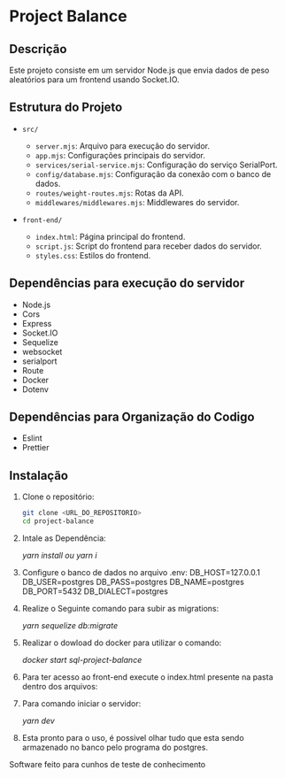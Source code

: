 # Project Balance

## Descrição

Este projeto consiste em um servidor Node.js que envia dados de peso aleatórios para um frontend usando Socket.IO.

## Estrutura do Projeto

- `src/`
  - `server.mjs`: Arquivo para execução do servidor.
  - `app.mjs`: Configurações principais do servidor.
  - `services/serial-service.mjs`: Configuração do serviço SerialPort.
  - `config/database.mjs`: Configuração da conexão com o banco de dados.
  - `routes/weight-routes.mjs`: Rotas da API.
  - `middlewares/middlewares.mjs`: Middlewares do servidor.

- `front-end/`
  - `index.html`: Página principal do frontend.
  - `script.js`: Script do frontend para receber dados do servidor.
  - `styles.css`: Estilos do frontend.

## Dependências para execução do servidor

- Node.js
- Cors
- Express
- Socket.IO
- Sequelize
- websocket
- serialport
- Route
- Docker
- Dotenv

## Dependências para Organização do Codigo

- Eslint
- Prettier

## Instalação

1. Clone o repositório:
   ```bash
   git clone <URL_DO_REPOSITORIO>
   cd project-balance

2. Intale as Dependência:
   
   *yarn install ou yarn i*

4. Configure o banco de dados no arquivo .env:
    DB_HOST=127.0.0.1
    DB_USER=postgres
    DB_PASS=postgres
    DB_NAME=postgres
    DB_PORT=5432
    DB_DIALECT=postgres

5. Realize o Seguinte comando para subir as migrations:

   *yarn sequelize db:migrate*

6. Realizar o dowload do docker para utilizar o comando:

   *docker start sql-project-balance*

7. Para ter acesso ao front-end execute o index.html presente na pasta dentro dos arquivos:
8. Para comando iniciar o servidor:

   *yarn dev*

9. Esta pronto para o uso, é possivel olhar tudo que esta sendo armazenado no banco pelo programa do postgres.

Software feito para cunhos de teste de conhecimento
